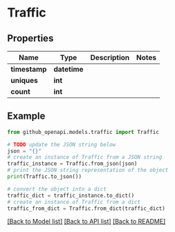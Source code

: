 # Traffic


## Properties

Name | Type | Description | Notes
------------ | ------------- | ------------- | -------------
**timestamp** | **datetime** |  | 
**uniques** | **int** |  | 
**count** | **int** |  | 

## Example

```python
from github_openapi.models.traffic import Traffic

# TODO update the JSON string below
json = "{}"
# create an instance of Traffic from a JSON string
traffic_instance = Traffic.from_json(json)
# print the JSON string representation of the object
print(Traffic.to_json())

# convert the object into a dict
traffic_dict = traffic_instance.to_dict()
# create an instance of Traffic from a dict
traffic_from_dict = Traffic.from_dict(traffic_dict)
```
[[Back to Model list]](../README.md#documentation-for-models) [[Back to API list]](../README.md#documentation-for-api-endpoints) [[Back to README]](../README.md)


